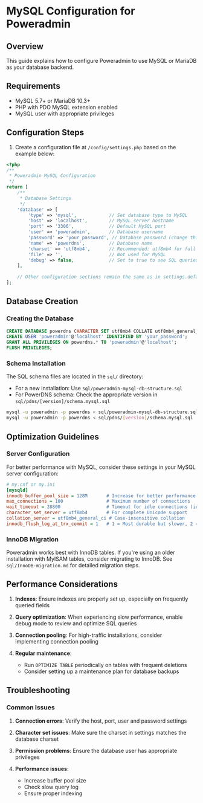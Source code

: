 # MySQL Configuration for Poweradmin

## Overview

This guide explains how to configure Poweradmin to use MySQL or MariaDB as your database backend.

## Requirements

- MySQL 5.7+ or MariaDB 10.3+
- PHP with PDO MySQL extension enabled
- MySQL user with appropriate privileges

## Configuration Steps

1. Create a configuration file at `/config/settings.php` based on the example below:

```php
<?php
/**
 * Poweradmin MySQL Configuration
 */
return [
    /**
     * Database Settings
     */
    'database' => [
        'type' => 'mysql',            // Set database type to MySQL
        'host' => 'localhost',        // MySQL server hostname
        'port' => '3306',             // Default MySQL port
        'user' => 'poweradmin',       // Database username
        'password' => 'your_password', // Database password (change this!)
        'name' => 'powerdns',         // Database name
        'charset' => 'utf8mb4',       // Recommended: utf8mb4 for full Unicode support
        'file' => '',                 // Not used for MySQL
        'debug' => false,             // Set to true to see SQL queries for debugging
    ],
    
    // Other configuration sections remain the same as in settings.defaults.php
];
```

## Database Creation

### Creating the Database

```sql
CREATE DATABASE powerdns CHARACTER SET utf8mb4 COLLATE utf8mb4_general_ci;
CREATE USER 'poweradmin'@'localhost' IDENTIFIED BY 'your_password';
GRANT ALL PRIVILEGES ON powerdns.* TO 'poweradmin'@'localhost';
FLUSH PRIVILEGES;
```

### Schema Installation

The SQL schema files are located in the `sql/` directory:

- For a new installation: Use `sql/poweradmin-mysql-db-structure.sql`
- For PowerDNS schema: Check the appropriate version in `sql/pdns/[version]/schema.mysql.sql`

```bash
mysql -u poweradmin -p powerdns < sql/poweradmin-mysql-db-structure.sql
mysql -u poweradmin -p powerdns < sql/pdns/[version]/schema.mysql.sql
```

## Optimization Guidelines

### Server Configuration

For better performance with MySQL, consider these settings in your MySQL server configuration:

```ini
# my.cnf or my.ini
[mysqld]
innodb_buffer_pool_size = 128M       # Increase for better performance (adjust based on server RAM)
max_connections = 100                # Maximum number of connections
wait_timeout = 28800                 # Timeout for idle connections (in seconds)
character_set_server = utf8mb4       # For complete Unicode support
collation_server = utf8mb4_general_ci # Case-insensitive collation
innodb_flush_log_at_trx_commit = 1   # 1 = Most durable but slower, 2 = Good compromise
```

### InnoDB Migration

Poweradmin works best with InnoDB tables. If you're using an older installation with MyISAM tables, consider migrating to InnoDB. See `sql/InnoDB-migration.md` for detailed migration steps.

## Performance Considerations

1. **Indexes**: Ensure indexes are properly set up, especially on frequently queried fields

2. **Query optimization**: When experiencing slow performance, enable debug mode to review and optimize SQL queries

3. **Connection pooling**: For high-traffic installations, consider implementing connection pooling

4. **Regular maintenance**: 
   - Run `OPTIMIZE TABLE` periodically on tables with frequent deletions
   - Consider setting up a maintenance plan for database backups

## Troubleshooting

### Common Issues

1. **Connection errors**: Verify the host, port, user and password settings

2. **Character set issues**: Make sure the charset in settings matches the database charset

3. **Permission problems**: Ensure the database user has appropriate privileges

4. **Performance issues**:
   - Increase buffer pool size
   - Check slow query log
   - Ensure proper indexing